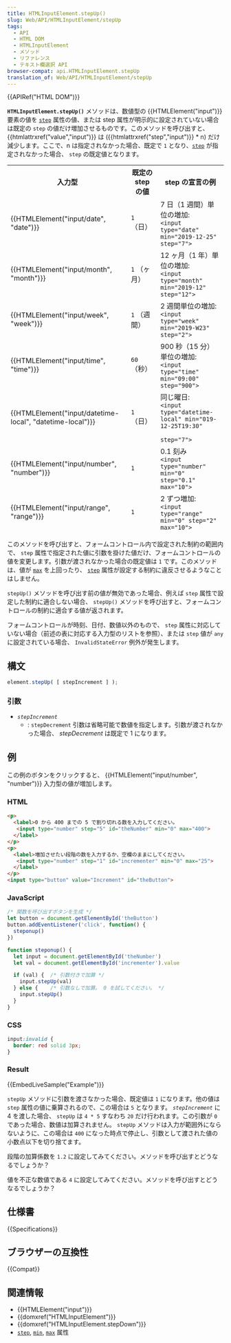 ```yaml
---
title: HTMLInputElement.stepUp()
slug: Web/API/HTMLInputElement/stepUp
tags:
  - API
  - HTML DOM
  - HTMLInputElement
  - メソッド
  - リファレンス
  - テキスト欄選択 API
browser-compat: api.HTMLInputElement.stepUp
translation_of: Web/API/HTMLInputElement/stepUp
---
```

{{APIRef("HTML DOM")}}

**`HTMLInputElement.stepUp()`** メソッドは、数値型の {{HTMLElement("input")}} 要素の値を
[`step`](/ja/docs/Web/HTML/Attributes/step) 属性の値、または step 属性が明示的に設定されていない場合は既定の `step` の値だけ増加させるものです。このメソッドを呼び出すと、 {{htmlattrxref("value","input")}} は ({{htmlattrxref("step","input")}} \* n) だけ減少します。ここで、n は指定されなかった場合、既定で `1` となり、[`step`](/ja/docs/Web/HTML/Attributes/step) が指定されなかった場合、 `step` の既定値となります。

<table class="no-markdown">
  <thead>
    <tr>
      <th>入力型</th>
      <th>既定の step の値</th>
      <th>step の宣言の例</th>
    </tr>
    <tr>
      <td>{{HTMLElement("input/date", "date")}}</td>
      <td><code>1</code> （日）</td>
      <td>
        7 日（1 週間）単位の増加:<br /><code
          >&#x3C;input type="date" min="2019-12-25" step="7"></code
        >
      </td>
    </tr>
    <tr>
      <td>{{HTMLElement("input/month", "month")}}</td>
      <td><code>1</code> （ヶ月）</td>
      <td>
        12 ヶ月（1 年）単位の増加:<br /><code
          >&#x3C;input type="month" min="2019-12" step="12"></code
        >
      </td>
    </tr>
    <tr>
      <td>{{HTMLElement("input/week", "week")}}</td>
      <td><code>1</code> （週間）</td>
      <td>
        2 週間単位の増加:<br /><code
          >&#x3C;input type="week" min="2019-W23" step="2"></code
        >
      </td>
    </tr>
    <tr>
      <td>{{HTMLElement("input/time", "time")}}</td>
      <td><code>60</code> （秒）</td>
      <td>
        900 秒（15 分）単位の増加:<br /><code
          >&#x3C;input type="time" min="09:00" step="900"></code
        >
      </td>
    </tr>
    <tr>
      <td>
        {{HTMLElement("input/datetime-local", "datetime-local")}}
      </td>
      <td><code>1</code> （日）</td>
      <td>
        同じ曜日:<br /><code
          >&#x3C;input type="datetime-local" min="019-12-25T19:30"
          step="7"></code
        >
      </td>
    </tr>
    <tr>
      <td>{{HTMLElement("input/number", "number")}}</td>
      <td><code>1</code></td>
      <td>
        0.1 刻み<br /><code
          >&#x3C;input type="number" min="0" step="0.1" max="10"></code
        >
      </td>
    </tr>
    <tr>
      <td>{{HTMLElement("input/range", "range")}}</td>
      <td><code>1</code></td>
      <td>
        2 ずつ増加:<br /><code
          >&#x3C;input type="range" min="0" step="2" max="10"></code
        >
      </td>
    </tr>
  </thead>
</table>

このメソッドを呼び出すと、フォームコントロール内で設定された制約の範囲内で、 `step` 属性で指定された値に引数を掛けた値だけ、フォームコントロールの値を変更します。引数が渡されなかった場合の既定値は `1` です。このメソッドは、値が [`max`](/ja/docs/Web/HTML/Attributes/max) を上回ったり、 [`step`](/ja/docs/Web/HTML/Attributes/step) 属性が設定する制約に違反させるようなことはしません。

`stepUp()` メソッドを呼び出す前の値が無効であった場合、例えば `step` 属性で設定した制約に適合しない場合、 `stepUp()` メソッドを呼び出すと、フォームコントロールの制約に適合する値が返されます。

フォームコントロールが時刻、日付、数値以外のもので、 `step` 属性に対応していない場合（前述の表に対応する入力型のリストを参照）、または `step` 値が `any` に設定されている場合、 `InvalidStateError` 例外が発生します。

## 構文

```js
element.stepUp( [ stepIncrement ] );
```

### 引数

- _`stepIncrement`_
  - : `stepDecrement` 引数は省略可能で数値を指定します。引数が渡されなかった場合、 _stepDecrement_ は既定で 1 になります。

## 例

この例のボタンをクリックすると、 {{HTMLElement("input/number", "number")}} 入力型の値が増加します。

### HTML

```html
<p>
  <label>0 から 400 までの 5 で割り切れる数を入力してください。
   <input type="number" step="5" id="theNumber" min="0" max="400">
  </label>
</p>
<p>
  <label>増加させたい段階の数を入力するか、空欄のままにしてください。
   <input type="number" step="1" id="incrementer" min="0" max="25">
  </label>
</p>
<input type="button" value="Increment" id="theButton">
```

### JavaScript

```js
/* 関数を呼び出すボタンを生成 */
let button = document.getElementById('theButton')
button.addEventListener('click', function() {
  steponup()
})

function steponup() {
  let input = document.getElementById('theNumber')
  let val = document.getElementById('incrementer').value

  if (val) {  /* 引数付きで加算 */
    input.stepUp(val)
  } else {    /* 引数なしで加算。 0 を試してください。 */
    input.stepUp()
  }
}
```

### CSS

```css
input:invalid {
  border: red solid 3px;
}
```

### Result

{{EmbedLiveSample("Example")}}

`stepUp` メソッドに引数を渡さなかった場合、既定値は `1` になります。他の値は `step` 属性の値に乗算されるので、この場合は `5` となります。 _`stepIncrement`_ に 4 を渡した場合、 `stepUp` は `4 * 5` すなわち `20` だけ行われます。この引数が `0` であった場合、数値は加算されません。 `stepUp` メソッドは入力が範囲外にならないように、この場合は `400` になった時点で停止し、引数として渡された値の小数点以下を切り捨てます。

段階の加算係数を `1.2` に設定してみてください。メソッドを呼び出すとどうなるでしょうか？

値を不正な数値である `4` に設定してみてください。メソッドを呼び出すとどうなるでしょうか？

## 仕様書

{{Specifications}}

## ブラウザーの互換性

{{Compat}}

## 関連情報

- {{HTMLElement("input")}}
- {{domxref("HTMLInputElement")}}
- {{domxref("HTMLInputElement.stepDown")}}
- [`step`](/ja/docs/Web/HTML/Attributes/step),
  [`min`](/ja/docs/Web/HTML/Attributes/min),  [`max`](/ja/docs/Web/HTML/Attributes/max) 属性
